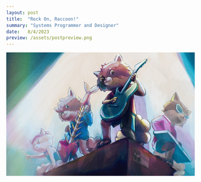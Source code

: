 ```yaml
---
layout: post
title:  "Rock On, Raccoon!"
summary: "Systems Programmer and Designer"
date:   8/4/2023
preview: /assets/postpreview.png
---
```


![Picture 1](/assets/rockonraccoon.jpg)


